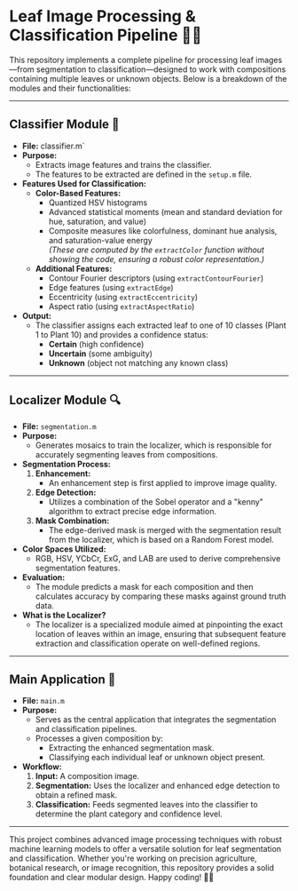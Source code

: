 # Leaf Image Processing & Classification Pipeline 🍃🤖

This repository implements a complete pipeline for processing leaf images—from segmentation to classification—designed to work with compositions containing multiple leaves or unknown objects. Below is a breakdown of the modules and their functionalities:

---

## Classifier Module 🎯

- **File:** classifier.m`  
- **Purpose:**  
  - Extracts image features and trains the classifier.
  - The features to be extracted are defined in the `setup.m` file.
- **Features Used for Classification:**  
  - **Color-Based Features:**  
    - Quantized HSV histograms  
    - Advanced statistical moments (mean and standard deviation for hue, saturation, and value)  
    - Composite measures like colorfulness, dominant hue analysis, and saturation-value energy  
    *(These are computed by the `extractColor` function without showing the code, ensuring a robust color representation.)*
  - **Additional Features:**  
    - Contour Fourier descriptors (using `extractContourFourier`)
    - Edge features (using `extractEdge`)
    - Eccentricity (using `extractEccentricity`)
    - Aspect ratio (using `extractAspectRatio`)
- **Output:**  
  - The classifier assigns each extracted leaf to one of 10 classes (Plant 1 to Plant 10) and provides a confidence status:
    - **Certain** (high confidence)
    - **Uncertain** (some ambiguity)
    - **Unknown** (object not matching any known class)

---

## Localizer Module 🔍

- **File:** `segmentation.m`  
- **Purpose:**  
  - Generates mosaics to train the localizer, which is responsible for accurately segmenting leaves from compositions.
- **Segmentation Process:**  
  1. **Enhancement:**  
     - An enhancement step is first applied to improve image quality.
  2. **Edge Detection:**  
     - Utilizes a combination of the Sobel operator and a "kenny" algorithm to extract precise edge information.
  3. **Mask Combination:**  
     - The edge-derived mask is merged with the segmentation result from the localizer, which is based on a Random Forest model.
- **Color Spaces Utilized:**  
  - RGB, HSV, YCbCr, ExG, and LAB are used to derive comprehensive segmentation features.
- **Evaluation:**  
  - The module predicts a mask for each composition and then calculates accuracy by comparing these masks against ground truth data.
- **What is the Localizer?**  
  - The localizer is a specialized module aimed at pinpointing the exact location of leaves within an image, ensuring that subsequent feature extraction and classification operate on well-defined regions.

---

## Main Application 🚀

- **File:** `main.m`  
- **Purpose:**  
  - Serves as the central application that integrates the segmentation and classification pipelines.
  - Processes a given composition by:
    - Extracting the enhanced segmentation mask.
    - Classifying each individual leaf or unknown object present.
- **Workflow:**  
  1. **Input:** A composition image.
  2. **Segmentation:** Uses the localizer and enhanced edge detection to obtain a refined mask.
  3. **Classification:** Feeds segmented leaves into the classifier to determine the plant category and confidence level.
  
---

This project combines advanced image processing techniques with robust machine learning models to offer a versatile solution for leaf segmentation and classification. Whether you're working on precision agriculture, botanical research, or image recognition, this repository provides a solid foundation and clear modular design. Happy coding! 🌿✨